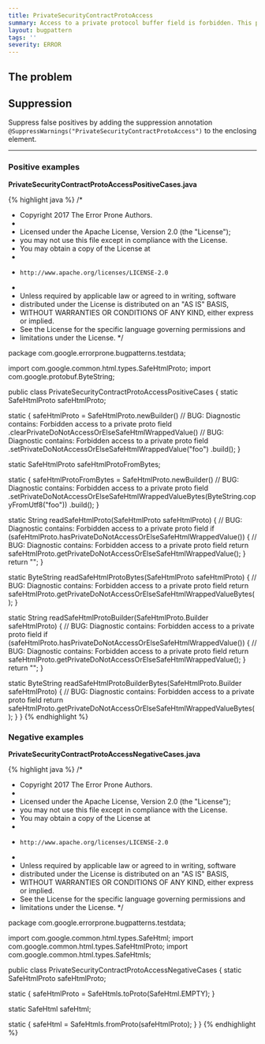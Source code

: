 ```yaml
---
title: PrivateSecurityContractProtoAccess
summary: Access to a private protocol buffer field is forbidden. This protocol buffer carries a security contract, and can only be created using an approved library. Direct access to the fields is forbidden.
layout: bugpattern
tags: ''
severity: ERROR
---
```


<!--
*** AUTO-GENERATED, DO NOT MODIFY ***
To make changes, edit the @BugPattern annotation or the explanation in docs/bugpattern.
-->


## The problem


## Suppression
Suppress false positives by adding the suppression annotation `@SuppressWarnings("PrivateSecurityContractProtoAccess")` to the enclosing element.

----------

### Positive examples
__PrivateSecurityContractProtoAccessPositiveCases.java__

{% highlight java %}
/*
 * Copyright 2017 The Error Prone Authors.
 *
 * Licensed under the Apache License, Version 2.0 (the "License");
 * you may not use this file except in compliance with the License.
 * You may obtain a copy of the License at
 *
 *     http://www.apache.org/licenses/LICENSE-2.0
 *
 * Unless required by applicable law or agreed to in writing, software
 * distributed under the License is distributed on an "AS IS" BASIS,
 * WITHOUT WARRANTIES OR CONDITIONS OF ANY KIND, either express or implied.
 * See the License for the specific language governing permissions and
 * limitations under the License.
 */

package com.google.errorprone.bugpatterns.testdata;

import com.google.common.html.types.SafeHtmlProto;
import com.google.protobuf.ByteString;

public class PrivateSecurityContractProtoAccessPositiveCases {
  static SafeHtmlProto safeHtmlProto;

  static {
    safeHtmlProto =
        SafeHtmlProto.newBuilder()
            // BUG: Diagnostic contains: Forbidden access to a private proto field
            .clearPrivateDoNotAccessOrElseSafeHtmlWrappedValue()
            // BUG: Diagnostic contains: Forbidden access to a private proto field
            .setPrivateDoNotAccessOrElseSafeHtmlWrappedValue("foo")
            .build();
  }

  static SafeHtmlProto safeHtmlProtoFromBytes;

  static {
    safeHtmlProtoFromBytes =
        SafeHtmlProto.newBuilder()
            // BUG: Diagnostic contains: Forbidden access to a private proto field
            .setPrivateDoNotAccessOrElseSafeHtmlWrappedValueBytes(ByteString.copyFromUtf8("foo"))
            .build();
  }

  static String readSafeHtmlProto(SafeHtmlProto safeHtmlProto) {
    // BUG: Diagnostic contains: Forbidden access to a private proto field
    if (safeHtmlProto.hasPrivateDoNotAccessOrElseSafeHtmlWrappedValue()) {
      // BUG: Diagnostic contains: Forbidden access to a private proto field
      return safeHtmlProto.getPrivateDoNotAccessOrElseSafeHtmlWrappedValue();
    }
    return "";
  }

  static ByteString readSafeHtmlProtoBytes(SafeHtmlProto safeHtmlProto) {
    // BUG: Diagnostic contains: Forbidden access to a private proto field
    return safeHtmlProto.getPrivateDoNotAccessOrElseSafeHtmlWrappedValueBytes();
  }

  static String readSafeHtmlProtoBuilder(SafeHtmlProto.Builder safeHtmlProto) {
    // BUG: Diagnostic contains: Forbidden access to a private proto field
    if (safeHtmlProto.hasPrivateDoNotAccessOrElseSafeHtmlWrappedValue()) {
      // BUG: Diagnostic contains: Forbidden access to a private proto field
      return safeHtmlProto.getPrivateDoNotAccessOrElseSafeHtmlWrappedValue();
    }
    return "";
  }

  static ByteString readSafeHtmlProtoBuilderBytes(SafeHtmlProto.Builder safeHtmlProto) {
    // BUG: Diagnostic contains: Forbidden access to a private proto field
    return safeHtmlProto.getPrivateDoNotAccessOrElseSafeHtmlWrappedValueBytes();
  }
}
{% endhighlight %}

### Negative examples
__PrivateSecurityContractProtoAccessNegativeCases.java__

{% highlight java %}
/*
 * Copyright 2017 The Error Prone Authors.
 *
 * Licensed under the Apache License, Version 2.0 (the "License");
 * you may not use this file except in compliance with the License.
 * You may obtain a copy of the License at
 *
 *     http://www.apache.org/licenses/LICENSE-2.0
 *
 * Unless required by applicable law or agreed to in writing, software
 * distributed under the License is distributed on an "AS IS" BASIS,
 * WITHOUT WARRANTIES OR CONDITIONS OF ANY KIND, either express or implied.
 * See the License for the specific language governing permissions and
 * limitations under the License.
 */

package com.google.errorprone.bugpatterns.testdata;

import com.google.common.html.types.SafeHtml;
import com.google.common.html.types.SafeHtmlProto;
import com.google.common.html.types.SafeHtmls;

public class PrivateSecurityContractProtoAccessNegativeCases {
  static SafeHtmlProto safeHtmlProto;

  static {
    safeHtmlProto = SafeHtmls.toProto(SafeHtml.EMPTY);
  }

  static SafeHtml safeHtml;

  static {
    safeHtml = SafeHtmls.fromProto(safeHtmlProto);
  }
}
{% endhighlight %}

